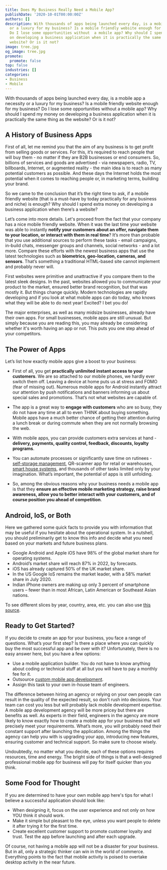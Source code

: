 ```yaml
---
title: Does My Business Really Need a Mobile App?
publishDate: '2020-10-01T00:00:00Z'
authors: []
description: With thousands of apps being launched every day, is a mobile app a necessity
  or a luxury for my business? Is a mobile friendly website enough for my business?
  Do I lose some opportunities without  a mobile app? Why should I spend my money
  on developing a business application when it is practically the same thing as the
  website? Or is it not?
image: tree.jpg
og_image: tree.jpg
promote:
  promote: false
top: false
industries: []
categories:
- Business
- Mobile
---
```

With thousands of apps being launched every day, is a mobile app a necessity or a luxury for my business? Is a mobile friendly website enough for my business? Do I lose some opportunities without a mobile app? Why should I spend my money on developing a business application when it is practically the same thing as the website? Or is it not?

## A History of Business Apps

First of all, let me remind you that the aim of any business is to get profit from selling goods or services. For this, it’s required to reach people that will buy them - no matter if they are B2B businesses or end consumers. So, billions of services and goods are advertised - via newspapers, radio, TV, billboards, Internet, or augmented reality - the main idea is to reach as many potential customers as possible. And these days the Internet holds the most potential when it comes to reaching people or, in marketing terms, building your brand.

So we came to the conclusion that it’s the right time to ask, if a mobile friendly website (that is a must-have by today practically for any business and niche) is enough? Why should I spend extra money on developing a business application when there’s a website?

Let’s come into more details. Let's proceed from the fact that your company has a nice mobile friendly website. When it was the last time your website was able to instantly **notify your customers about an offer, navigate them to your location, or interact with them in real time**? It’s more than probable that you use additional sources to perform these tasks - email campaigns, in-build chats, messenger groups and channels, social networks - and a lot more. Compare these efforts with the newest business apps that use the latest technologies such as **biometrics, geo-location, cameras, and sensors**. That’s something a traditional HTML-based site cannot implement and probably never will.

First websites were primitive and unattractive if you compare them to the latest sleek designs. In the past, websites allowed you to communicate your product to the market, ensured better brand recognition, but that was mostly it. But things change quickly. Modern technologies are rapidly developing and if you look at what mobile apps can do today, who knows what they will be able to do next year! Excited? I bet you do!

The major enterprises, as well as many midsize businesses, already have their own apps. For small businesses, mobile apps are still unusual. But simply because you are reading this, you may already be considering whether it's worth having an app or not. This puts you one step ahead of your competitors.

## The Power of Apps

Let’s list how exactly mobile apps give a boost to your business:

* First of all, you get **practically unlimited instant access to your customers**. We are so attached to our mobile phones, we hardly ever switch them off. Leaving a device at home puts us at stress and FOMO (fear of missing out). Numerous mobile apps for Android instantly attract our attention by push notifications and banners informing us about special sales and promotions. That’s not what websites are capable of.

* The app is a great way to **engage with customers** who are so busy, they do not have any time at all to even THINK about buying something. Mobile apps have a much better chance of getting their attention during a lunch break or during commute when they are not normally browsing the web.

* With mobile apps, you can provide customers extra services at hand - **delivery, payments, quality control, feedback, discounts, loyalty programs**.

* You can automate processes or significantly save time on rutinees - <a href="https://anadea.info/projects/spiderdoor" rel="dofollow" target="_blank">self-storage management</a>, QR-scanner app for retail or warehouses, <a href="https://anadea.info/projects/home-automation" rel="dofollow" target="_blank">smart house systems</a>, and thousands of other tasks limited only by your imagination. What’s important, the potential of apps is still unfolding.

* So, among the obvious reasons why your business needs a mobile app is that they **ensure an effective mobile marketing strategy, raise brand awareness, allow you to better interact with your customers, and of course position you ahead of competition**.

## Android, IoS, or Both

Here we gathered some quick facts to provide you with information that may be useful if you hesitate about the operational system. In a nutshell, you should preliminarily get to know this info and decide what you need based on your markets and future business plans.

* Google Android and Apple iOS have 98% of the global market share for operating systems.
* Android’s market share will reach 87% in 2022, by forecasts.
* iOS has already captured 50% of the UK market share.
* In the US Google IoS remains the market leader, with a 58% market share in July 2020.
* Indian iPhone owners are making up only 3 percent of smartphone users – fewer than in most African, Latin American or Southeast Asian nations.

To see different slices by year, country, area, etc. you can also use <a href="https://gs.statcounter.com/" rel="nofollow" target="_blank">this source</a>.

## Ready to Get Started?

If you decide to create an app for your business, you face a range of questions. What’s your first step? Is there a place where you can quickly buy the most successful app and be over with it? Unfortunately, there is no easy answer here, but you have a few options:

* Use a mobile application builder. You do not have to know anything about coding or technical stuff at all but you will have to pay a monthly fee for it.
* Outsource <a href="https://anadea.info/services/mobile-development" rel="dofollow" target="_blank"> custom mobile app development</a>.
* Assign this task to your own in-house team of engineers.

The difference between hiring an agency or relying on your own people can result in the quality of the expected result, so don't rush into decisions. Your team can cost you less but will probably lack mobile development expertise. A mobile app development agency will be more pricey but there are benefits as well. As experts in their field, engineers in the agency are more likely to know exactly how to create a mobile app for your business that will precisely meet your requirements. What’s more, you will probably need their constant support after launching the application. Among the things the agency can help you with is upgrading your app, introducing new features, ensuring customer and technical support. So make sure to choose wisely.

Undoubtedly, no matter what you decide, each of these options requires resources, time and energy. The bright side of things is that a well-designed professional mobile app for business will pay for itself quicker than you think.

## Some Food for Thought

If you are determined to have your own mobile app here's tips for what I believe a successful application should look like:

* When designing it, focus on the user experience and not only on how YOU think it should work.
* Make it simple but pleasant to the eye, unless you want people to delete it after trying it for the first time.
* Create excellent customer support to promote customer loyalty and trust. Test the app before launching and after each upgrade.

Of course, not having a mobile app will not be a disaster for your business. But in all, only a strategic thinker can win in the world of commerce. Everything points to the fact that mobile activity is poised to overtake desktop activity in the near future.
